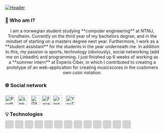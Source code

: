 [![Header](https://github.com/Martinnilsen99/Martinnilsen99/blob/master/assets/profileHeader.png "Header")](https://martinnilsen.no)

### &#128075; Who am I?

<center>
I am a norwegian student studying **computer engineering** at NTNU, Trondheim. Currently on the third year of my bachelors degree, and in the mindset of starting on a masters degree next year. Furthermore, I work as a **student assistant** for the students in the year underneath me. In addition to this, my passion is sports, technology (obviously), social networking (add me on LinkedIn) and programming. I just finished up 6 weeks of working as a **summer intern** at Experis Ciber, in which I contributed to creating a prototype of an web-application for creating musicscores in the customers own color notation.
</center>

### &#127760; Social network

<a href="https://www.martinnilsen.no" target="_blank" title="Portfolio and personal website"  >
    <img src="https://image.flaticon.com/icons/svg/3135/3135683.svg" width="30px" align="left" alt="Portfolio icon" style="margin: 6px 6px 6px 0px">
</a>
<a href="https://www.linkedin.com/in/martinnilsen99/" target="_blank" title="LinkedIn profile"  >
    <img src="https://image.flaticon.com/icons/svg/733/733617.svg" width="30px" align="left"alt="LinkedIn icon" style="margin: 6px">
</a>
<a href="https://github.com/Martinnilsen99" target="_blank" title="GitHub profile"  >
    <img src="https://image.flaticon.com/icons/svg/733/733609.svg" width="30px" align="left" alt="GitHub icon" style="margin: 6px">
</a>
<a href="https://www.facebook.com/Martinnilsen99/" target="_blank" title="Facebook profile"  >
    <img src="https://image.flaticon.com/icons/svg/733/733605.svg" width="30px" align="left" alt="Facebook icon" style="margin: 6px 0px">
</a>
<a href="https://www.instagram.com/martinnilsen99/" target="_blank" title="Instagram profile"  >
    <img src="https://image.flaticon.com/icons/svg/733/733614.svg" width="30px" align="left" alt="Instagram icon" style="margin: 6px">
</a>
<a href="https://www.youtube.com/channel/UCxyROQQeUpa44IEeC5oJuhQ" target="_blank" title="YouTube channel"  >
    <img src="https://image.flaticon.com/icons/svg/733/733646.svg" width="30px" align="left" alt="YouTube icon" style="margin: 6px">
</a>

</br>
</br>

### &#128161; Technologies

<!-- ### &#128187; Technologies -->
<!-- ### &#128295; Technologies -->

<i style="background-color: lightgrey; padding: 8px 2px 2px 6px; border-radius: 5px; margin: 0px 2px 0px 0px">
    <img height="16px" src="https://cdn.jsdelivr.net/npm/simple-icons@3.4.0/icons/javascript.svg">
</i>
<i style="background-color: lightgrey; padding: 8px 2px 2px 6px; border-radius: 5px; margin: 2px">
    <img height="16px" src="https://cdn.jsdelivr.net/npm/simple-icons@3.4.0/icons/typescript.svg">
</i>
<i style="background-color: lightgrey; padding: 8px 2px 2px 6px; border-radius: 5px; margin: 2px">
    <img height="16px" src="https://cdn.jsdelivr.net/npm/simple-icons@3.4.0/icons/java.svg">
</i>
<i style="background-color: lightgrey; padding: 8px 2px 2px 6px; border-radius: 5px; margin: 2px">
    <img height="16px" src="https://cdn.jsdelivr.net/npm/simple-icons@3.4.0/icons/python.svg">
</i>
<i style="background-color: lightgrey; padding: 8px 2px 2px 6px; border-radius: 5px; margin: 2px">
    <img height="16px" src="https://cdn.jsdelivr.net/npm/simple-icons@3.4.0/icons/visualstudio.svg">
</i>
<i style="background-color: lightgrey; padding: 8px 2px 2px 6px; border-radius: 5px; margin: 2px">
    <img height="16px" src="https://cdn.jsdelivr.net/npm/simple-icons@3.4.0/icons/intellijidea.svg">
</i>
<i style="background-color: lightgrey; padding: 8px 2px 2px 6px; border-radius: 5px; margin: 2px">
    <img height="16px" src="https://cdn.jsdelivr.net/npm/simple-icons@3.4.0/icons/react.svg">
</i>
<i style="background-color: lightgrey; padding: 8px 2px 2px 6px; border-radius: 5px; margin: 2px">
    <img height="16px" src="https://cdn.jsdelivr.net/npm/simple-icons@3.4.0/icons/html5.svg">
</i>
<i style="background-color: lightgrey; padding: 8px 2px 2px 6px; border-radius: 5px; margin: 2px">
    <img height="16px" src="https://cdn.jsdelivr.net/npm/simple-icons@3.4.0/icons/css3.svg">
</i>
<i style="background-color: lightgrey; padding: 8px 2px 2px 6px; border-radius: 5px; margin: 2px">
    <img height="16px" src="https://cdn.jsdelivr.net/npm/simple-icons@3.4.0/icons/sass.svg">
</i>
<i style="background-color: lightgrey; padding: 8px 2px 2px 6px; border-radius: 5px; margin: 2px">
    <img height="16px" src="https://cdn.jsdelivr.net/npm/simple-icons@3.4.0/icons/mysql.svg">
</i>
<i style="background-color: lightgrey; padding: 8px 2px 2px 6px; border-radius: 5px; margin: 2px">
    <img height="16px" src="https://cdn.jsdelivr.net/npm/simple-icons@3.4.0/icons/node-dot-js.svg">
</i>
<i style="background-color: lightgrey; padding: 8px 6px 2px 6px; border-radius: 5px; margin: 2px">
    <img height="16px" src="https://cdn.jsdelivr.net/npm/simple-icons@3.4.0/icons/cplusplus.svg">
</i>
